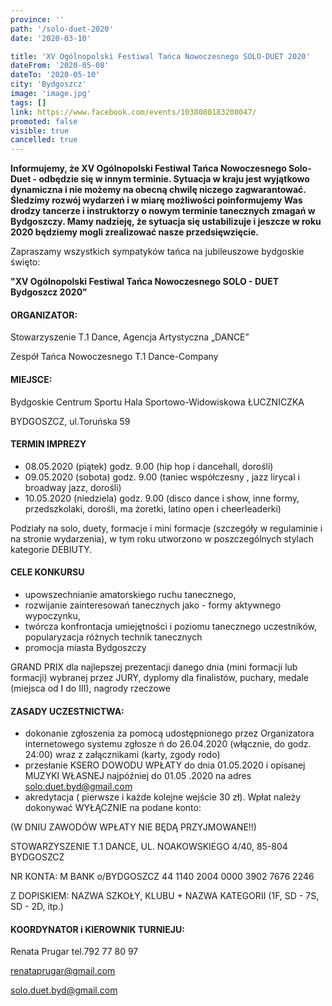 ```yaml
---
province: ''
path: '/solo-duet-2020'
date: '2020-03-10'

title: 'XV Ogólnopolski Festiwal Tańca Nowoczesnego SOLO-DUET 2020'
dateFrom: '2020-05-08'
dateTo: '2020-05-10'
city: 'Bydgoszcz'
image: 'image.jpg'
tags: []
link: https://www.facebook.com/events/1038080183208047/
promoted: false
visible: true
cancelled: true
---
```

**Informujemy, że XV Ogólnopolski Festiwal Tańca Nowoczesnego Solo-Duet - odbędzie się w innym
 terminie. Sytuacja w kraju jest wyjątkowo dynamiczna i nie możemy na obecną chwilę niczego
  zagwarantować. Śledzimy rozwój wydarzeń i w miarę możliwości poinformujemy Was drodzy tancerze i instruktorzy o nowym terminie tanecznych zmagań w Bydgoszczy. Mamy nadzieję, że sytuacja się ustabilizuje i jeszcze w roku 2020 będziemy mogli zrealizować nasze przedsięwzięcie.**

Zapraszamy wszystkich sympatyków tańca na jubileuszowe bydgoskie święto:

**"XV Ogólnopolski Festiwal Tańca Nowoczesnego SOLO - DUET Bydgoszcz 2020"** 

#### ORGANIZATOR: 
Stowarzyszenie T.1 Dance, Agencja Artystyczna „DANCE”

Zespół Tańca Nowoczesnego T.1 Dance-Company

#### MIEJSCE: 
Bydgoskie Centrum Sportu Hala Sportowo-Widowiskowa ŁUCZNICZKA

BYDGOSZCZ, ul.Toruńska 59

#### TERMIN IMPREZY
- 08.05.2020 (piątek) godz. 9.00 (hip hop i dancehall, dorośli)
- 09.05.2020 (sobota) godz. 9.00 (taniec współczesny , jazz lirycal i broadway jazz, dorośli)
- 10.05.2020 (niedziela) godz. 9.00 (disco dance i show, inne formy, przedszkolaki, dorośli, ma
żoretki, latino open i cheerleaderki)

Podziały na solo, duety, formacje i mini formacje (szczegóły  w regulaminie i na stronie wydarzenia), w tym roku utworzono w poszczególnych stylach kategorie DEBIUTY.

#### CELE KONKURSU
- upowszechnianie amatorskiego ruchu tanecznego,
- rozwijanie zainteresowań tanecznych jako - formy aktywnego wypoczynku,
- twórcza konfrontacja umiejętności i poziomu tanecznego uczestników, popularyzacja różnych
 technik tanecznych
- promocja miasta Bydgoszczy

GRAND PRIX dla najlepszej prezentacji danego dnia (mini formacji lub formacji) wybranej przez JURY, dyplomy dla finalistów, puchary, medale (miejsca od I do III), nagrody rzeczowe

#### ZASADY UCZESTNICTWA:
- dokonanie zgłoszenia za pomocą udostępnionego przez Organizatora internetowego systemu zgłosze
ń do 26.04.2020 (włącznie, do godz. 24:00) wraz z załącznikami (karty, zgody rodo) 
- przesłanie KSERO DOWODU WPŁATY do dnia 01.05.2020 i opisanej MUZYKI WŁASNEJ najpóźniej do 01.05
.2020  na adres solo.duet.byd@gmail.com
- akredytacja ( pierwsze i każde kolejne wejście 30 zł). Wpłat należy dokonywać WYŁĄCZNIE na
 podane konto:
 
 (W DNIU ZAWODÓW WPŁATY NIE BĘDĄ PRZYJMOWANE!!)

STOWARZYSZENIE T.1 DANCE, UL. NOAKOWSKIEGO 4/40, 85-804 BYDGOSZCZ

NR KONTA:
M BANK o/BYDGOSZCZ 44 1140 2004 0000 3902 7676 2246 

Z DOPISKIEM: NAZWA SZKOŁY, KLUBU + NAZWA KATEGORII (1F, SD - 7S, SD - 2D, itp.)


#### KOORDYNATOR i KIEROWNIK TURNIEJU:
Renata Prugar tel.792 77 80 97

renataprugar@gmail.com 

solo.duet.byd@gmail.com
